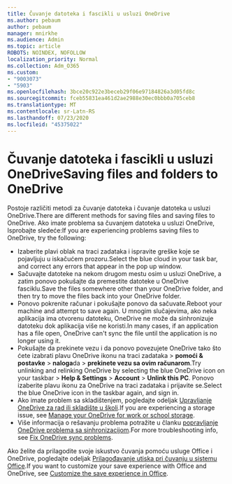 ```yaml
---
title: Čuvanje datoteka i fascikli u usluzi OneDrive
ms.author: pebaum
author: pebaum
manager: mnirkhe
ms.audience: Admin
ms.topic: article
ROBOTS: NOINDEX, NOFOLLOW
localization_priority: Normal
ms.collection: Adm_O365
ms.custom:
- "9003073"
- "5903"
ms.openlocfilehash: 3bce20c922e3beceb29f06e97184826a3d05fd8c
ms.sourcegitcommit: fceb55831ea461d2ae2988e30ec0bbb0a705ceb8
ms.translationtype: MT
ms.contentlocale: sr-Latn-RS
ms.lasthandoff: 07/23/2020
ms.locfileid: "45375022"
---
```

# <a name="saving-files-and-folders-to-onedrive"></a><span data-ttu-id="c63d1-102">Čuvanje datoteka i fascikli u usluzi OneDrive</span><span class="sxs-lookup"><span data-stu-id="c63d1-102">Saving files and folders to OneDrive</span></span>

<span data-ttu-id="c63d1-103">Postoje različiti metodi za čuvanje datoteka i čuvanje datoteka u usluzi OneDrive.</span><span class="sxs-lookup"><span data-stu-id="c63d1-103">There are different methods for saving files and saving files to OneDrive.</span></span> <span data-ttu-id="c63d1-104">Ako imate problema sa čuvanjem datoteka u usluzi OneDrive, Isprobajte sledeće:</span><span class="sxs-lookup"><span data-stu-id="c63d1-104">If you are experiencing problems saving files to OneDrive, try the following:</span></span>

- <span data-ttu-id="c63d1-105">Izaberite plavi oblak na traci zadataka i ispravite greške koje se pojavljuju u iskačućem prozoru.</span><span class="sxs-lookup"><span data-stu-id="c63d1-105">Select the blue cloud in your task bar, and correct any errors that appear in the pop up window.</span></span>
- <span data-ttu-id="c63d1-106">Sačuvajte datoteke na nekom drugom mestu osim u usluzi OneDrive, a zatim ponovo pokušajte da premestite datoteke u OneDrive fasciklu.</span><span class="sxs-lookup"><span data-stu-id="c63d1-106">Save the files somewhere other than your OneDrive folder, and then try to move the files back into your OneDrive folder.</span></span>
- <span data-ttu-id="c63d1-107">Ponovo pokrenite računar i pokušajte ponovo da sačuvate.</span><span class="sxs-lookup"><span data-stu-id="c63d1-107">Reboot your machine and attempt to save again.</span></span> <span data-ttu-id="c63d1-108">U mnogim slučajevima, ako neka aplikacija ima otvorenu datoteku, OneDrive ne može da sinhronizuje datoteku dok aplikacija više ne koristi.</span><span class="sxs-lookup"><span data-stu-id="c63d1-108">In many cases, if an application has a file open, OneDrive can't sync the file until the application is no longer using it.</span></span>    
- <span data-ttu-id="c63d1-109">Pokušajte da prekinete vezu i da ponovo povezujete OneDrive tako što ćete izabrati plavu OneDrive ikonu na traci zadataka > **pomoći & postavke**  >  **naloga**da  >  **prekinete vezu sa ovim računarom**.</span><span class="sxs-lookup"><span data-stu-id="c63d1-109">Try unlinking and relinking OneDrive by selecting the blue OneDrive icon on your taskbar > **Help & Settings** > **Account** > **Unlink this PC**.</span></span> <span data-ttu-id="c63d1-110">Ponovo izaberite plavu ikonu za OneDrive na traci zadataka i prijavite se.</span><span class="sxs-lookup"><span data-stu-id="c63d1-110">Select the blue OneDrive icon in the taskbar again, and sign in.</span></span>
- <span data-ttu-id="c63d1-111">Ako imate problem sa skladištenjem, pogledajte odeljak [Upravljanje OneDrive za rad ili skladište u školi](https://support.microsoft.com/office/manage-your-onedrive-for-work-or-school-storage-31519161-059c-4764-b6f8-f5cd29f7fe68).</span><span class="sxs-lookup"><span data-stu-id="c63d1-111">If you are experiencing a storage issue, see [Manage your OneDrive for work or school storage](https://support.microsoft.com/office/manage-your-onedrive-for-work-or-school-storage-31519161-059c-4764-b6f8-f5cd29f7fe68).</span></span>
- <span data-ttu-id="c63d1-112">Više informacija o rešavanju problema potražite u članku [popravljanje OneDrive problema sa sinhronizacijom](https://docs.microsoft.com/alchemyinsights/fix-onedrive-sync-issues).</span><span class="sxs-lookup"><span data-stu-id="c63d1-112">For more troubleshooting info, see [Fix OneDrive sync problems](https://docs.microsoft.com/alchemyinsights/fix-onedrive-sync-issues).</span></span>  

<span data-ttu-id="c63d1-113">Ako želite da prilagodite svoje iskustvo čuvanja pomoću usluge Office i OneDrive, pogledajte odeljak [Prilagođavanje utiska pri čuvanju u sistemu Office](https://support.microsoft.com/office/customize-the-save-experience-in-office-786200a7-f5f2-4d26-a3ae-b78c60dd5d3b).</span><span class="sxs-lookup"><span data-stu-id="c63d1-113">If you want to customize your save experience with Office and OneDrive, see [Customize the save experience in Office](https://support.microsoft.com/office/customize-the-save-experience-in-office-786200a7-f5f2-4d26-a3ae-b78c60dd5d3b).</span></span>
